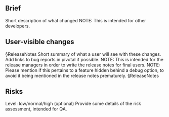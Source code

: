 Brief
-----
Short description of what changed
NOTE: This is intended for other developers.

User-visible changes
--------------------
§ReleaseNotes
Short summary of what a user will see with these changes.
Add links to bug reports in pivotal if possible.
NOTE: This is intended for the release managers in order to write the release notes for final users.
NOTE: Please mention if this pertains to a feature hidden behind a debug option, to avoid
it being mentioned in the release notes prematurely.
§ReleaseNotes

Risks
-----
Level: low/normal/high
(optional) Provide some details of the risk assessment, intended for QA.
